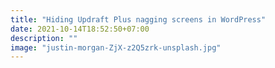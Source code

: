 ```yaml
---
title: "Hiding Updraft Plus nagging screens in WordPress"
date: 2021-10-14T18:52:50+07:00
description: ""
image: "justin-morgan-ZjX-z2Q5zrk-unsplash.jpg"
---
```

